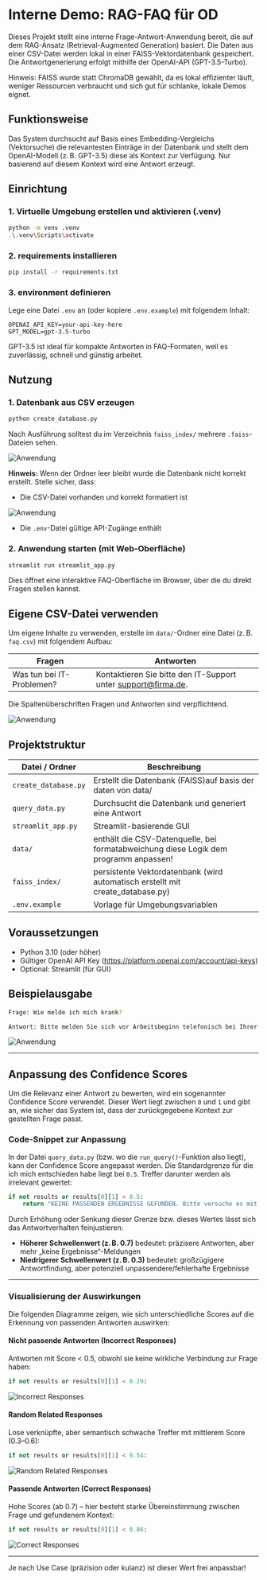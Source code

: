 # Interne Demo: RAG-FAQ für OD

Dieses Projekt stellt eine interne Frage-Antwort-Anwendung bereit, die auf dem RAG-Ansatz (Retrieval-Augmented Generation) basiert. Die Daten aus einer CSV-Datei werden lokal in einer FAISS-Vektordatenbank gespeichert. Die Antwortgenerierung erfolgt mithilfe der OpenAI-API (GPT-3.5-Turbo).

Hinweis: FAISS wurde statt ChromaDB gewählt, da es lokal effizienter läuft, weniger Ressourcen verbraucht und sich gut für schlanke, lokale Demos eignet.

## Funktionsweise

Das System durchsucht auf Basis eines Embedding-Vergleichs (Vektorsuche) die relevantesten Einträge in der Datenbank und stellt dem OpenAI-Modell (z. B. GPT-3.5) diese als Kontext zur Verfügung. Nur basierend auf diesem Kontext wird eine Antwort erzeugt.

## Einrichtung

### 1. Virtuelle Umgebung erstellen und aktivieren (.venv)
```bash
python -m venv .venv
.\.venv\Scripts\activate
```

### 2. requirements installieren
```bash
pip install -r requirements.txt
```

### 3. environment definieren
Lege eine Datei `.env` an (oder kopiere `.env.example`) mit folgendem Inhalt:
```env
OPENAI_API_KEY=your-api-key-here
GPT_MODEL=gpt-3.5-turbo
```

GPT-3.5 ist ideal für kompakte Antworten in FAQ-Formaten, weil es zuverlässig, schnell und günstig arbeitet.

## Nutzung

### 1. Datenbank aus CSV erzeugen
```bash
python create_database.py
```

Nach Ausführung solltest du im Verzeichnis `faiss_index/` mehrere `.faiss`-Dateien sehen.  

![Anwendung](/img/image2.png)

**Hinweis:** Wenn der Ordner leer bleibt wurde die Datenbank nicht korrekt erstellt. Stelle sicher, dass:
- Die CSV-Datei vorhanden und korrekt formatiert ist

![Anwendung](/img/image3.png)

- Die `.env`-Datei gültige API-Zugänge enthält

### 2. Anwendung starten (mit Web-Oberfläche)
```bash
streamlit run streamlit_app.py
```

Dies öffnet eine interaktive FAQ-Oberfläche im Browser, über die du direkt Fragen stellen kannst.

## Eigene CSV-Datei verwenden

Um eigene Inhalte zu verwenden, erstelle im `data/`-Ordner eine Datei (z. B. `faq.csv`) mit folgendem Aufbau:

| Fragen                  | Antworten                                                                 |
|-------------------------|---------------------------------------------------------------------------|
| Was tun bei IT-Problemen? | Kontaktieren Sie bitte den IT-Support unter support@firma.de.               |

Die Spaltenüberschriften Fragen und Antworten sind verpflichtend.

![Anwendung](img/image3.png)

## Projektstruktur

| Datei / Ordner     | Beschreibung |
|--------------------|--------------|
| `create_database.py` | Erstellt die Datenbank (FAISS)auf basis der daten von data/|
| `query_data.py`     | Durchsucht die Datenbank  und generiert eine Antwort |
| `streamlit_app.py`  | Streamlit-basierende GUI |
| `data/`             | enthält die CSV-Datenquelle, bei formatabweichung diese Logik dem programm anpassen! |
| `faiss_index/`      | persistente Vektordatenbank (wird automatisch erstellt mit create_database.py) |
| `.env.example`      | Vorlage für Umgebungsvariablen |

## Voraussetzungen

- Python 3.10 (oder höher)
- Gültiger OpenAI API Key (https://platform.openai.com/account/api-keys)
- Optional: Streamlit (für GUI)

## Beispielausgabe

```bash
Frage: Wie melde ich mich krank?

Antwort: Bitte melden Sie sich vor Arbeitsbeginn telefonisch bei Ihrer Führungskraft.
```

![Anwendung](image.png)


---

## Anpassung des Confidence Scores

Um die Relevanz einer Antwort zu bewerten, wird ein sogenannter Confidence Score verwendet. Dieser Wert liegt zwischen `0` und `1` und gibt an, wie sicher das System ist, dass der zurückgegebene Kontext zur gestellten Frage passt.

### Code-Snippet zur Anpassung

In der Datei `query_data.py` (bzw. wo die `run_query()`-Funktion also liegt), kann der Confidence Score angepasst werden. Die Standardgrenze für die ich mich entschieden habe liegt bei `0.5`. Treffer darunter werden als irrelevant gewertet:

```python
if not results or results[0][1] < 0.5:
    return "KEINE PASSENDEN ERGEBNISSE GEFUNDEN. Bitte versuche es mit einer anderen Frage."
```

Durch Erhöhung oder Senkung dieser Grenze bzw. dieses Wertes lässt sich das Antwortverhalten feinjustieren:

- **Höherer Schwellenwert (z. B. 0.7)** bedeutet: präzisere Antworten, aber mehr „keine Ergebnisse“-Meldungen
- **Niedrigerer Schwellenwert (z. B. 0.3)** bedeutet: großzügigere Antwortfindung, aber potenziell unpassendere/fehlerhafte Ergebnisse

---

### Visualisierung der Auswirkungen

Die folgenden Diagramme zeigen, wie sich unterschiedliche Scores auf die Erkennung von passenden Antworten auswirken:

#### Nicht passende Antworten (Incorrect Responses)
Antworten mit Score < 0.5, obwohl sie keine wirkliche Verbindung zur Frage haben:

```python
if not results or results[0][1] < 0.29:
```

![Incorrect Responses](img/incorrect.png)

#### Random Related Responses 
Lose verknüpfte, aber semantisch schwache Treffer mit mittlerem Score (0.3–0.6):

```python
if not results or results[0][1] < 0.54:
```

![Random Related Responses](img/random.png)

#### Passende Antworten (Correct Responses)
Hohe Scores (ab 0.7) – hier besteht starke Übereinstimmung zwischen Frage und gefundenem Kontext:

```python
if not results or results[0][1] < 0.86:
```

![Correct Responses](img/correct.png)

---

Je nach Use Case (präzision oder kulanz) ist dieser Wert frei anpassbar!
